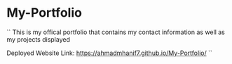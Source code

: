 # My-Portfolio

``
This is my offical portfolio that contains my contact information as well as my projects displayed

Deployed Website Link: https://ahmadmhanif7.github.io/My-Portfolio/
``